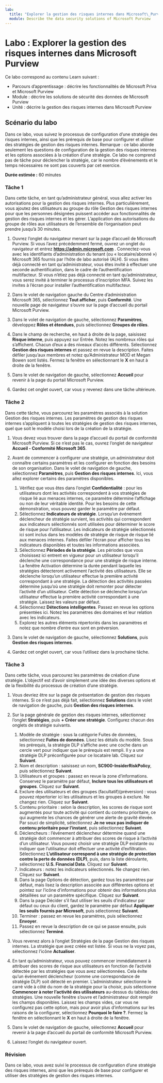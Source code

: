 ```yaml
---
lab:
  title: "Explorer la gestion des risques internes dans Microsoft\_Purview"
  module: Describe the data security solutions of Microsoft Purview
---
```


# Labo : Explorer la gestion des risques internes dans Microsoft Purview

Ce labo correspond au contenu Learn suivant :

- Parcours d’apprentissage : décrire les fonctionnalités de Microsoft Priva et Microsoft Purview
- Module : décrire les solutions de sécurité des données de Microsoft Purview
- Unité : décrire la gestion des risques internes dans Microsoft Purview

## Scénario du labo

Dans ce labo, vous suivez le processus de configuration d’une stratégie des risques internes, ainsi que les prérequis de base pour configurer et utiliser des stratégies de gestion des risques internes.  Remarque : ce labo aborde seulement les questions de configuration de la gestion des risques internes et les options associées à la création d’une stratégie.  Ce labo ne comprend pas de tâche pour déclencher la stratégie, car le nombre d’événements et le temps nécessaires ne sont pas couverts par cet exercice.

**Durée estimée :** 60 minutes

### Tâche 1

Dans cette tâche, en tant qu’administrateur général, vous allez activer les autorisations pour la gestion des risques internes.  Plus particulièrement, vous ajoutez des utilisateurs au groupe du rôle Gestion des risques internes pour que les personnes désignées puissent accéder aux fonctionnalités de gestion des risques internes et les gérer.  L’application des autorisations du groupe de rôles aux utilisateurs de l’ensemble de l’organisation peut prendre jusqu’à 30 minutes.

1. Ouvrez l’onglet du navigateur menant sur la page d’accueil de Microsoft Purview.  Si vous l’avez précédemment fermé, ouvrez un onglet du navigateur et entrez **https://admin.microsoft.com** . Connectez-vous avec les identifiants d’administration du tenant (ou « locataire/abonné ») Microsoft 365 fournis par l’hôte de labo autorisé (ALH). Si vous êtes déjà connecté en tant qu’administrateur, vous êtes invité à effectuer une seconde authentification, dans le cadre de l’authentification multifacteur. SI vous n’étiez pas déjà connecté en tant qu’administrateur, vous serez invité à terminer le processus d’inscription MFA. Suivez les invites à l’écran pour installer l’authentification multifacteur.

1. Dans le volet de navigation gauche du Centre d’administration Microsoft 365, sélectionnez **Tout afficher**, puis **Conformité**.  Une nouvelle page de navigateur s’ouvre sur la page d’accueil du portail Microsoft Purview.  

1. Dans le volet de navigation de gauche, sélectionnez **Paramètres**, développez **Rôles et étendues**, puis sélectionnez **Groupes de rôles**.

1. Dans le champ de recherche, en haut à droite de la page, saisissez **Risque interne**, puis appuyez sur Entrée.  Notez les nombreux rôles qui s’affichent.  Chacun d’eux a des niveaux d’accès différents.  Sélectionnez **Gestion des risques internes** et passez en revue la description.  Faites défiler jusqu’aux membres et notez qu’Administrateur MOD et Megan Bowen sont listés. Fermez la fenêtre en sélectionnant le **X** en haut à droite de la fenêtre.

1. Dans le volet de navigation de gauche, sélectionnez **Accueil** pour revenir à la page du portail Microsoft Purview.

1. Gardez cet onglet ouvert, car vous y revenez dans une tâche ultérieure.

### Tâche 2

Dans cette tâche, vous parcourez les paramètres associés à la solution Gestion des risques internes.  Les paramètres de gestion des risques internes s’appliquent à toutes les stratégies de gestion des risques internes, quel que soit le modèle choisi lors de la création de la stratégie.

1. Vous devez vous trouver dans la page d’accueil du portail de conformité Microsoft Purview. Si ce n’est pas le cas, ouvrez l’onglet de navigateur **Accueil - Conformité Microsoft 365**.

1. Avant de commencer à configurer une stratégie, un administrateur doit connaître certains paramètres et les configurer en fonction des besoins de son organisation. Dans le volet de navigation de gauche, sélectionnez **Paramètres**, puis **Gestion des risques internes**.  Ici, vous allez explorer certains des paramètres disponibles.
    1. Vérifiez que vous êtes dans l’onglet **Confidentialité** : pour les utilisateurs dont les activités correspondent à vos stratégies de risque lié aux menaces internes, ce paramètre détermine l’affichage ou non de leur véritable identité.  Pour les besoins de cette démonstration, vous pouvez garder le paramètre par défaut.
    1. Sélectionnez **Indicateurs de stratégie**. Lorsqu’un événement déclencheur de stratégie survient, les activités qui correspondent aux indicateurs sélectionnés sont utilisées pour déterminer le score de risque pour l’utilisateur. Les indicateurs de stratégie sélectionnés ici sont inclus dans les modèles de stratégie de risque de risque lié aux menaces internes.  Faites défiler l’écran pour afficher tous les indicateurs disponibles et toutes les informations associées. 
    1. Sélectionnez **Périodes de la stratégie**. Les périodes que vous choisissez ici entrent en vigueur pour un utilisateur lorsqu’il déclenche une correspondance pour une stratégie de risque interne.   La fenêtre Activation détermine la durée pendant laquelle les stratégies détecteront activement l’activité des utilisateurs. Elle se déclenche lorsqu’un utilisateur effectue la première activité correspondant à une stratégie. La détection des activités passées détermine jusqu’où une stratégie doit remonter pour détecter l’activité d’un utilisateur. Cette détection se déclenche lorsqu’un utilisateur effectue la première activité correspondant à une stratégie.  Laissez les valeurs par défaut.
    1. Sélectionnez **Détections intelligentes**. Passez en revue les options présentées ici.  Notez les paramètres des domaines et leur relation avec les indicateurs.
    1. Explorez les autres éléments répertoriés dans les paramètres et notez que nombre d’entre eux sont en préversion.

1. Dans le volet de navigation de gauche, sélectionnez **Solutions**, puis **Gestion des risques internes**.

1. Gardez cet onglet ouvert, car vous l’utilisez dans la prochaine tâche.

### Tâche 3

Dans cette tâche, vous parcourez les paramètres de création d’une stratégie.  L’objectif est d’avoir simplement une idée des diverses options et de la flexibilité du processus de création d’une stratégie.

1. Vous devriez être sur la page de présentation de gestion des risques internes.  Si ce n’est pas déjà fait, sélectionnez **Solutions** dans le volet de navigation de gauche, puis **Gestion des risques internes**.

1. Sur la page générale de gestion des risques internes, sélectionnez l’onglet **Stratégies**, puis **+ Créer une stratégie**.  Configurez chacun des onglets de stratégie suivants.

    1. Modèle de stratégie : sous la catégorie Fuites de données, sélectionnez **Fuites de données**.  Lisez les détails du modèle. Sous les prérequis, la stratégie DLP s’affiche avec une coche dans un cercle vert pour indiquer que le prérequis est rempli.  Il y a une stratégie DLP préconfigurée pour ce locataire lab. Cliquez sur **Suivant**. 
    1. Nom et description : saisissez un nom, **SC900-InsiderRiskPolicy**, puis sélectionnez **Suivant**.
    1. Utilisateurs et groupes : passez en revue la zone d’informations.  Conservez le paramètre par défaut, **Inclure tous les utilisateurs et groupes**.  Cliquez sur **Suivant**.
    1. Exclure des utilisateurs et des groupes (facultatif)(préversion) : vous pouvez répertorier ici les utilisateurs et les groupes à exclure. Ne changez rien. Cliquez sur **Suivant**.
    1. Contenu prioritaire : selon la description, les scores de risque sont augmentés pour toute activité qui contient du contenu prioritaire, ce qui augmente les chances de générer une alerte de gravité élevée. Par souci de simplicité, sélectionnez **Je ne veux pas indiquer de contenu prioritaire pour l’instant**, puis sélectionnez **Suivant**.
    1. Déclencheurs : l’événement déclencheur détermine quand une stratégie doit commencer à attribuer des scores de risque à l’activité d’un utilisateur.  Vous pouvez choisir une stratégie DLP existante ou indiquer que l’utilisateur doit effectuer une activité d’exfiltration. Sélectionnez **L’utilisateur correspond à une stratégie de protection contre la perte de données (DLP)**, puis, dans la liste déroulante, sélectionnez **U.S. Financial Data**. Cliquez sur **Suivant**.
    1. Indicateurs : notez les indicateurs sélectionnés. Ne changez rien. Cliquez sur **Suivant**.
    1. Dans la page Options de détection, gardez tous les paramètres par défaut, mais lisez la description associée aux différentes options et pointez sur l’icône d’informations pour obtenir des informations plus détaillées sur un paramètre spécifique.  Cliquez sur **Suivant**.
    1. Dans la page Décider s’il faut utiliser les seuils d’indicateur par défaut ou ceux du client, gardez le paramètre par défaut **Appliquer les seuils fournis par Microsoft**, puis sélectionnez **Suivant**.
    1. Terminer : passez en revue les paramètres, puis sélectionnez **Envoyer**.
    1. Passez en revue la description de ce qui se passe ensuite, puis sélectionnez **Terminé**.

1. Vous revenez alors à l’onglet Stratégies de la page Gestion des risques internes.  La stratégie que avez créée est listée.  Si vous ne la voyez pas, sélectionnez l’icône **Actualiser**.

1. En tant qu’administrateur, vous pouvez commencer immédiatement à attribuer des scores de risque aux utilisateurs en fonction de l’activité détectée par les stratégies que vous avez sélectionnées. Cela évite qu’un événement déclencheur (comme une correspondance de stratégie DLP) soit détecté en premier.  L’administrateur sélectionne le carré vide à côté du nom de la stratégie pour la choisir, puis sélectionne **Commencer à noter l’activité des utilisateurs** au-dessus du tableau des stratégies.  Une nouvelle fenêtre s’ouvre et l’administrateur doit remplir les champs disponibles. Laissez les champs vides, car vous ne configurez pas cette option, mais pour avoir plus d’informations sur les raisons de la configurer, sélectionnez **Pourquoi le faire ?**.  Fermez la fenêtre en sélectionnant le **X** en haut à droite de la fenêtre.

1. Dans le volet de navigation de gauche, sélectionnez **Accueil** pour revenir à la page d’accueil du portail de conformité Microsoft Purview.

1. Laissez l’onglet du navigateur ouvert.

### Révision

Dans ce labo, vous avez suivi le processus de configuration d’une stratégie des risques internes, ainsi que les prérequis de base pour configurer et utiliser des stratégies de gestion des risques internes.

